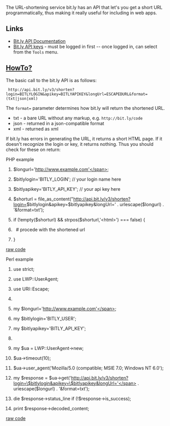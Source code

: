 <div id="wikitext">

<span id="excerpt"></span> The URL-shortening service bit.ly has an API
that let's you get a short URL programmatically, thus making it really
useful for including in web apps. <span id="excerptend"></span>

<div class="vspace">

</div>

Links
-----

-   [Bit.ly API
    Documentation](http://code.google.com/p/bitly-api/wiki/ApiDocumentation)
-   [Bit.ly API keys](http://bit.ly/a/your_api_key) - must be logged in
    first -- once logged in, can select from the `Tools` menu.

<div class="vspace">

</div>

<span class="wikiword">[HowTo](http://wiki.tamouse.org?n=Technology.HowTo?action=edit)[?](http://wiki.tamouse.org?n=Technology.HowTo?action=edit)</span>
--------------------------------------------------------------------------------------------------------------------------------------------------------

The basic call to the bit.ly API is as follows:

<div class="vspace">

</div>

``` {.escaped}
 http://api.bit.ly/v3/shorten?login=BITLYLOGIN&apikey=BITLYAPIKEY&longUrl=ESCAPEDURL&format=(txt|json|xml)
```

The `format=` parameter determines how bit.ly will return the shortened
URL.

-   txt - a bare URL without any markup, e.g. `http://bit.ly/code`
-   json - returned in a json-compatible format
-   xml - returned as xml

If bit.ly has errors in generating the URL, it returns a short HTML
page. If it doesn't recognize the login or key, it returns nothing. Thus
you should check for these on return:

<div class="vspace">

</div>

<div id="sourceblock1" class="sourceblock">

<div class="sourceblocktext">

<div class="php">

<div class="head">

PHP example

</div>

1.  <div class="de1">

    <span class="re0">\$longurl</span><span class="sy0">=</span><span
    class="st_h">'http://www.example.com'</span><span
    class="sy0">;</span>

    </div>

2.  <div class="de1">

    <span class="re0">\$bitlylogin</span><span class="sy0">=</span><span
    class="st_h">'BITLY\_LOGIN'</span><span class="sy0">;</span> <span
    class="co1">// your login name here</span>

    </div>

3.  <div class="de1">

    <span class="re0">\$bitlyapikey</span><span
    class="sy0">=</span><span class="st_h">'BITLY\_API\_KEY'</span><span
    class="sy0">;</span> <span class="co1">// your api key here</span>

    </div>

4.  <div class="de1">

    <span class="re0">\$shorturl</span> <span class="sy0">=</span>
    file\_as\_content<span class="br0">(</span><span
    class="st0">"http://api.bit.ly/v3/shorten?login=<span
    class="es4">\$bitlylogin</span>&apikey=<span
    class="es4">\$bitlyapikey</span>&longUrl=' . urlescape(<span
    class="es4">\$longurl</span>) . '&format=txt');</span>

    </div>

5.  <div class="de2">

    <span class="st0">if (!empty(<span class="es4">\$shorturl</span>) &&
    strpos(<span class="es4">\$shorturl</span>,'\<html\>') === false)
    {</span>

    </div>

6.  <div class="de1">

    <span class="st0">   \# procede with the shortened url</span>

    </div>

7.  <div class="de1">

    <span class="st0">}</span>

    </div>

</div>

</div>

<div class="sourceblocklink">

[raw
code](http://wiki.tamouse.org?n=Technology.ShorteningLinksWithBitly?action=sourceblock&num=1)

</div>

</div>

<div class="vspace">

</div>

<div id="sourceblock2" class="sourceblock">

<div class="sourceblocktext">

<div class="perl">

<div class="head">

Perl example

</div>

1.  <div class="de1">

    <span class="kw2">use</span> strict<span class="sy0">;</span>

    </div>

2.  <div class="de1">

    <span class="kw2">use</span> LWP<span class="sy0">::</span><span
    class="me2">UserAgent</span><span class="sy0">;</span>

    </div>

3.  <div class="de1">

    <span class="kw2">use</span> URI<span class="sy0">::</span><span
    class="me2">Escape</span><span class="sy0">;</span>

    </div>

4.  <div class="de1">

     

    </div>

5.  <div class="de2">

    <span class="kw1">my</span> <span class="re0">\$longurl</span><span
    class="sy0">=</span><span
    class="st_h">'http://www.example.com'</span><span
    class="sy0">;</span>

    </div>

6.  <div class="de1">

    <span class="kw1">my</span> <span
    class="re0">\$bitlylogin</span><span class="sy0">=</span><span
    class="st_h">'BITLY\_USER'</span><span class="sy0">;</span>

    </div>

7.  <div class="de1">

    <span class="kw1">my</span> <span
    class="re0">\$bitlyapikey</span><span class="sy0">=</span><span
    class="st_h">'BITLY\_API\_KEY'</span><span class="sy0">;</span>

    </div>

8.  <div class="de1">

     

    </div>

9.  <div class="de1">

    <span class="kw1">my</span> <span class="re0">\$ua</span> <span
    class="sy0">=</span> LWP<span class="sy0">::</span><span
    class="me2">UserAgent</span><span class="sy0">-\></span><span
    class="kw2">new</span><span class="sy0">;</span>

    </div>

10. <div class="de2">

    <span class="re0">\$ua</span><span class="sy0">-\></span><span
    class="me1">timeout</span><span class="br0">(</span><span
    class="nu0">10</span><span class="br0">)</span><span
    class="sy0">;</span>

    </div>

11. <div class="de1">

    <span class="re0">\$ua</span><span class="sy0">-\></span><span
    class="me1">user\_agent</span><span class="br0">(</span><span
    class="st_h">'Mozilla/5.0 (compatible; MSIE 7.0; Windows NT
    6.0'</span><span class="br0">)</span><span class="sy0">;</span>

    </div>

12. <div class="de1">

    <span class="kw1">my</span> <span class="re0">\$response</span>
    <span class="sy0">=</span> <span class="re0">\$ua</span><span
    class="sy0">-\></span><span class="me1">get</span><span
    class="br0">(</span><span
    class="st_h">'http://api.bit.ly/v3/shorten?login=\$bitlylogin&apikey=\$bitlyapikey&longUrl='</span>
    <span class="sy0">.</span> uriescape<span class="br0">(</span><span
    class="re0">\$longurl</span><span class="br0">)</span> <span
    class="sy0">.</span> <span class="st_h">'&format=txt'</span><span
    class="br0">)</span><span class="sy0">;</span>

    </div>

13. <div class="de1">

    <span class="kw3">die</span> <span
    class="re0">\$response</span><span class="sy0">-\></span><span
    class="me1">status\_line</span> <span class="kw1">if</span> <span
    class="br0">(</span><span class="sy0">!</span><span
    class="re0">\$response</span><span class="sy0">-\></span><span
    class="me1">is\_success</span><span class="br0">)</span><span
    class="sy0">;</span>

    </div>

14. <div class="de1">

    <span class="kw3">print</span> <span
    class="re0">\$response</span><span class="sy0">-\></span><span
    class="me1">decoded\_content</span><span class="sy0">;</span>

    </div>

</div>

</div>

<div class="sourceblocklink">

[raw
code](http://wiki.tamouse.org?n=Technology.ShorteningLinksWithBitly?action=sourceblock&num=2)

</div>

</div>

<div class="vspace">

</div>

</div>
